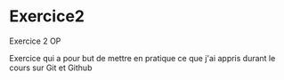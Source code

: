 # Exercice2
Exercice 2 OP

Exercice qui a pour but de mettre en pratique ce que j'ai appris durant le cours sur Git et Github
